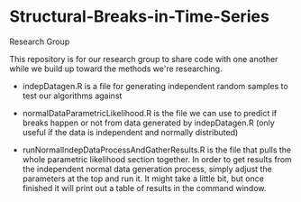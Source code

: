 # Structural-Breaks-in-Time-Series
Research Group

This repository is for our research group to share code with one another while we build up toward the methods we're researching.

- indepDatagen.R is a file for generating independent random samples to test our algorithms against

- normalDataParametricLikelihood.R is the file we can use to predict if breaks happen or not from data generated by indepDatagen.R (only useful if the data is independent and normally distributed)

- runNormalIndepDataProcessAndGatherResults.R is the file that pulls the whole parametric likelihood section together. In order to get results from the independent normal data generation process, simply adjust the parameters at the top and run it. It might take a little bit, but once finished it will print out a table of results in the command window.
